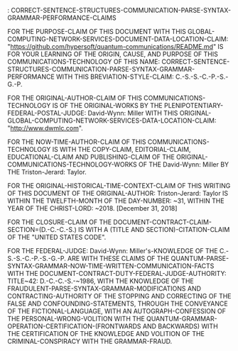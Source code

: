 : CORRECT-SENTENCE-STRUCTURES-COMMUNICATION-PARSE-SYNTAX-GRAMMAR-PERFORMANCE-CLAIMS

FOR THE PURPOSE-CLAIM OF THIS DOCUMENT WITH THIS GLOBAL-COMPUTING-NETWORK-SERVICES-DOCUMENT-DATA-LOCATION-CLAIM: "https://github.com/hypersoft/quantum-communications/README.md" IS FOR YOUR LEARNING OF THE ORIGIN, CAUSE, AND PURPOSE OF THIS COMMUNICATIONS-TECHNOLOGY OF THIS NAME: CORRECT-SENTENCE-STRUCTURES-COMMUNICATION-PARSE-SYNTAX-GRAMMAR-PERFORMANCE WITH THIS BREVIATION-STYLE-CLAIM: C.-S.-S.-C.-P.-S.-G.-P.

FOR THE ORIGINAL-AUTHOR-CLAIM OF THIS COMMUNICATIONS-TECHNOLOGY IS OF THE ORIGINAL-WORKS BY THE PLENIPOTENTIARY-FEDERAL-POSTAL-JUDGE: David-Wynn: Miller WITH THIS ORIGINAL-GLOBAL-COMPUTING-NETWORK-SERVICES-DATA-LOCATION-CLAIM: "http://www.dwmlc.com".

FOR THE NOW-TIME-AUTHOR-CLAIM OF THIS COMMUNICATIONS-TECHNOLOGY IS WITH THE COPY-CLAIM, EDITORIAL-CLAIM, EDUCATIONAL-CLAIM AND PUBLISHING-CLAIM OF THE ORIGINAL-COMMUNICATIONS-TECHNOLOGY-WORKS OF THE David-Wynn: Miller BY THE Triston-Jerard: Taylor.

FOR THE ORIGINAL-HISTORICAL-TIME-CONTEXT-CLAIM OF THIS WRITING OF THIS DOCUMENT OF THE ORIGINAL-AUTHOR: Triston-Jerard: Taylor IS WITHIN THE TWELFTH-MONTH OF THE DAY-NUMBER: ~31, WITHIN THE YEAR OF THE CHRIST-LORD: ~2018. [December 31, 2018]

FOR THE CLOSURE-CLAIM OF THE DOCUMENT-CONTRACT-CLAIM-SECTION=(D.-C.-C.-S.) IS WITH A (TITLE AND SECTION)-CITATION-CLAIM OF THE "UNITED STATES CODE".

FOR THE FEDERAL-JUDGE: David-Wynn: Miller's-KNOWLEDGE OF THE C.-S.-S.-C.-P.-S.-G.-P. ARE WITH THESE CLAIMS OF THE QUANTUM-PARSE-SYNTAX-GRAMMAR-NOW-TIME-WRITTEN-COMMUNICATION-FACTS WITH THE DOCUMENT-CONTRACT-DUTY-FEDERAL-JUDGE-AUTHORITY: TITLE~42: D.-C.-C.-S.-~1986, WITH THE KNOWLEDGE OF THE FRAUDULENT-PARSE-SYNTAX-GRAMMAR-MODIFICATIONS AND CONTRACTING-AUTHORITY OF THE STOPPING AND CORRECTING OF THE FALSE AND CONFOUNDING-STATEMENTS, THROUGH THE CONVEYANCE OF THE FICTIONAL-LANGUAGE, WITH AN AUTOGRAPH-CONFESSION OF THE PERSONAL-WRONG-VOLITION WITH THE QUANTUM-GRAMMAR-OPERATION-CERTIFICATION-(FRONTWARDS AND BACKWARDS) WITH THE CERTIFICATION OF THE KNOWLEDGE AND VOLITION OF THE CRIMINAL-CONSPIRACY WITH THE GRAMMAR-FRAUD.

